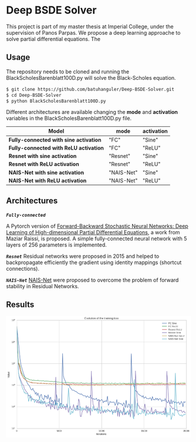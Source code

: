 # Deep BSDE Solver

This project is part of my master thesis at Imperial College, under the supervision of Panos Parpas. We propose a deep learning approache to solve partial differential equations. The 

## Usage

The repository needs to be cloned and running the BlackScholesBarenblatt100D.py will solve the Black-Scholes equation. 

```
$ git clone https://github.com/batuhanguler/Deep-BSDE-Solver.git
$ cd Deep-BSDE-Solver
$ python BlackScholesBarenblatt100D.py
```
Different architectures are available changing the **mode** and **activation** variables in the BlackScholesBarenblatt100D.py file. 


| Model       | mode  | activation |
| ------- |  ------- | ------- |
| **Fully-connected with sine activation**     | "FC" | "Sine"       |
| **Fully-connected with ReLU activation**     | "FC" | "ReLU"       |
| **Resnet with sine activation**     | "Resnet" | "Sine"        |
| **Resnet with ReLU activation**     | "Resnet" |"ReLU"     |
| **NAIS-Net with sine activation**     | "NAIS-Net" | "Sine"      |
| **NAIS-Net with ReLU activation**  |        "NAIS-Net"  |  "ReLU" |                             |



## Architectures


_**`Fully-connected`**_ 

A Pytorch version of [Forward-Backward Stochastic Neural Networks: Deep Learning of High-dimensional Partial Differential Equations](https://arxiv.org/pdf/1804.07010.pdf), a work from Maziar Raissi, is proposed. A simple fully-connected neural network with 5 layers of 256 parameters is implemented.


_**`Resnet`**_ Residual networks were proposed in 2015 and helped to backpropagate efficiently the gradient using identity mappings (shortcut connections).

_**`NAIS-Net`**_ [NAIS-Net](https://arxiv.org/abs/1804.07209) were proposed to overcome the problem of forward stability in Residual Networks. 
## Results
![image](plots/comparison.png)





